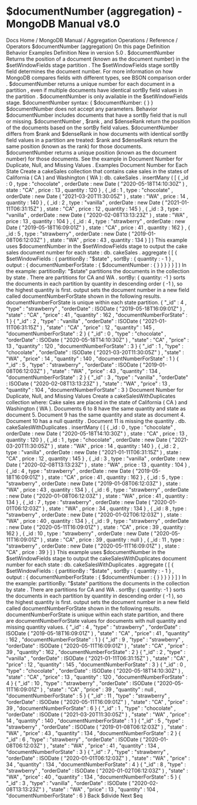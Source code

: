 # $documentNumber (aggregation) - MongoDB Manual v8.0


Docs Home / MongoDB Manual / Aggregation Operations / Reference / Operators $documentNumber (aggregation) On this page Definition Behavior Examples Definition New in version 5.0 . $documentNumber Returns the position of a document (known as the document number) in the $setWindowFields stage partition . The $setWindowFields stage sortBy field determines the document number. For
more information on how MongoDB compares fields with different types,
see BSON comparison order . $documentNumber returns a unique number for each document in a partition , even if multiple
documents have identical sortBy field
values in the partition . $documentNumber is only available in the $setWindowFields stage. $documentNumber syntax: { $documentNumber: { } } $documentNumber does not accept any parameters. Behavior $documentNumber includes documents that have a sortBy field that is null or missing. $documentNumber , $rank , and $denseRank return
the position of the documents based on the sortBy field values. $documentNumber differs from $rank and $denseRank in how documents with identical sortBy field values in a partition are treated: $rank and $denseRank return the same position (known
as the rank) for those documents. $documentNumber returns a unique position (known as the
document number) for those documents. See the example in Document Number for Duplicate, Null, and Missing Values . Examples Document Number for Each State Create a cakeSales collection that contains cake sales in the states
of California ( CA ) and Washington ( WA ): db. cakeSales . insertMany ( [ { _id : 0 , type : "chocolate" , orderDate : new Date ( "2020-05-18T14:10:30Z" ) , state : "CA" , price : 13 , quantity : 120 } , { _id : 1 , type : "chocolate" , orderDate : new Date ( "2021-03-20T11:30:05Z" ) , state : "WA" , price : 14 , quantity : 140 } , { _id : 2 , type : "vanilla" , orderDate : new Date ( "2021-01-11T06:31:15Z" ) , state : "CA" , price : 12 , quantity : 145 } , { _id : 3 , type : "vanilla" , orderDate : new Date ( "2020-02-08T13:13:23Z" ) , state : "WA" , price : 13 , quantity : 104 } , { _id : 4 , type : "strawberry" , orderDate : new Date ( "2019-05-18T16:09:01Z" ) , state : "CA" , price : 41 , quantity : 162 } , { _id : 5 , type : "strawberry" , orderDate : new Date ( "2019-01-08T06:12:03Z" ) , state : "WA" , price : 43 , quantity : 134 } ] ) This example uses $documentNumber in the $setWindowFields stage to output the cake sales document
number for each state : db. cakeSales . aggregate ( [ { $setWindowFields : { partitionBy : "$state" , sortBy : { quantity : - 1 } , output : { documentNumberForState : { $documentNumber : { } } } } } ] ) In the example: partitionBy: "$state" partitions the documents in the collection by state . There are partitions for CA and WA . sortBy: { quantity: -1 } sorts the documents in each partition by quantity in descending order ( -1 ), so the highest quantity is first. output sets the document number in a new field called documentNumberForState shown in the following results. documentNumberForState is unique within each state partition. { "_id" : 4 , "type" : "strawberry" , "orderDate" : ISODate ( "2019-05-18T16:09:01Z" ) , "state" : "CA" , "price" : 41 , "quantity" : 162 , "documentNumberForState" : 1 } { "_id" : 2 , "type" : "vanilla" , "orderDate" : ISODate ( "2021-01-11T06:31:15Z" ) , "state" : "CA" , "price" : 12 , "quantity" : 145 , "documentNumberForState" : 2 } { "_id" : 0 , "type" : "chocolate" , "orderDate" : ISODate ( "2020-05-18T14:10:30Z" ) , "state" : "CA" , "price" : 13 , "quantity" : 120 , "documentNumberForState" : 3 } { "_id" : 1 , "type" : "chocolate" , "orderDate" : ISODate ( "2021-03-20T11:30:05Z" ) , "state" : "WA" , "price" : 14 , "quantity" : 140 , "documentNumberForState" : 1 } { "_id" : 5 , "type" : "strawberry" , "orderDate" : ISODate ( "2019-01-08T06:12:03Z" ) , "state" : "WA" , "price" : 43 , "quantity" : 134 , "documentNumberForState" : 2 } { "_id" : 3 , "type" : "vanilla" , "orderDate" : ISODate ( "2020-02-08T13:13:23Z" ) , "state" : "WA" , "price" : 13 , "quantity" : 104 , "documentNumberForState" : 3 } Document Number for Duplicate, Null, and Missing Values Create a cakeSalesWithDuplicates collection where: Cake sales are placed in the state of California ( CA ) and
Washington ( WA ). Documents 6 to 8 have the same quantity and state as document
5. Document 9 has the same quantity and state as document 4. Document 10 has a null quantity . Document 11 is missing the quantity . db. cakeSalesWithDuplicates . insertMany ( [ { _id : 0 , type : "chocolate" , orderDate : new Date ( "2020-05-18T14:10:30Z" ) , state : "CA" , price : 13 , quantity : 120 } , { _id : 1 , type : "chocolate" , orderDate : new Date ( "2021-03-20T11:30:05Z" ) , state : "WA" , price : 14 , quantity : 140 } , { _id : 2 , type : "vanilla" , orderDate : new Date ( "2021-01-11T06:31:15Z" ) , state : "CA" , price : 12 , quantity : 145 } , { _id : 3 , type : "vanilla" , orderDate : new Date ( "2020-02-08T13:13:23Z" ) , state : "WA" , price : 13 , quantity : 104 } , { _id : 4 , type : "strawberry" , orderDate : new Date ( "2019-05-18T16:09:01Z" ) , state : "CA" , price : 41 , quantity : 162 } , { _id : 5 , type : "strawberry" , orderDate : new Date ( "2019-01-08T06:12:03Z" ) , state : "WA" , price : 43 , quantity : 134 } , { _id : 6 , type : "strawberry" , orderDate : new Date ( "2020-01-08T06:12:03Z" ) , state : "WA" , price : 41 , quantity : 134 } , { _id : 7 , type : "strawberry" , orderDate : new Date ( "2020-01-01T06:12:03Z" ) , state : "WA" , price : 34 , quantity : 134 } , { _id : 8 , type : "strawberry" , orderDate : new Date ( "2020-01-02T06:12:03Z" ) , state : "WA" , price : 40 , quantity : 134 } , { _id : 9 , type : "strawberry" , orderDate : new Date ( "2020-05-11T16:09:01Z" ) , state : "CA" , price : 39 , quantity : 162 } , { _id : 10 , type : "strawberry" , orderDate : new Date ( "2020-05-11T16:09:01Z" ) , state : "CA" , price : 39 , quantity : null } , { _id : 11 , type : "strawberry" , orderDate : new Date ( "2020-05-11T16:09:01Z" ) , state : "CA" , price : 39 } ] ) This example uses $documentNumber in the $setWindowFields stage to output the cakeSalesWithDuplicates document number for each state : db. cakeSalesWithDuplicates . aggregate ( [ { $setWindowFields : { partitionBy : "$state" , sortBy : { quantity : - 1 } , output : { documentNumberForState : { $documentNumber : { } } } } } ] ) In the example: partitionBy: "$state" partitions the documents in the collection by state . There are partitions for CA and WA . sortBy: { quantity: -1 } sorts the documents in each partition by quantity in descending order ( -1 ), so the highest quantity is first. output sets the document number in a new field called documentNumberForState shown in the following results. documentNumberForState is unique within each state partition,
and there are documentNumberForState values for documents with null quantity and missing quantity values. { "_id" : 4 , "type" : "strawberry" , "orderDate" : ISODate ( "2019-05-18T16:09:01Z" ) , "state" : "CA" , "price" : 41 , "quantity" : 162 , "documentNumberForState" : 1 } { "_id" : 9 , "type" : "strawberry" , "orderDate" : ISODate ( "2020-05-11T16:09:01Z" ) , "state" : "CA" , "price" : 39 , "quantity" : 162 , "documentNumberForState" : 2 } { "_id" : 2 , "type" : "vanilla" , "orderDate" : ISODate ( "2021-01-11T06:31:15Z" ) , "state" : "CA" , "price" : 12 , "quantity" : 145 , "documentNumberForState" : 3 } { "_id" : 0 , "type" : "chocolate" , "orderDate" : ISODate ( "2020-05-18T14:10:30Z" ) , "state" : "CA" , "price" : 13 , "quantity" : 120 , "documentNumberForState" : 4 } { "_id" : 10 , "type" : "strawberry" , "orderDate" : ISODate ( "2020-05-11T16:09:01Z" ) , "state" : "CA" , "price" : 39 , "quantity" : null , "documentNumberForState" : 5 } { "_id" : 11 , "type" : "strawberry" , "orderDate" : ISODate ( "2020-05-11T16:09:01Z" ) , "state" : "CA" , "price" : 39 , "documentNumberForState" : 6 } { "_id" : 1 , "type" : "chocolate" , "orderDate" : ISODate ( "2021-03-20T11:30:05Z" ) , "state" : "WA" , "price" : 14 , "quantity" : 140 , "documentNumberForState" : 1 } { "_id" : 5 , "type" : "strawberry" , "orderDate" : ISODate ( "2019-01-08T06:12:03Z" ) , "state" : "WA" , "price" : 43 , "quantity" : 134 , "documentNumberForState" : 2 } { "_id" : 6 , "type" : "strawberry" , "orderDate" : ISODate ( "2020-01-08T06:12:03Z" ) , "state" : "WA" , "price" : 41 , "quantity" : 134 , "documentNumberForState" : 3 } { "_id" : 7 , "type" : "strawberry" , "orderDate" : ISODate ( "2020-01-01T06:12:03Z" ) , "state" : "WA" , "price" : 34 , "quantity" : 134 , "documentNumberForState" : 4 } { "_id" : 8 , "type" : "strawberry" , "orderDate" : ISODate ( "2020-01-02T06:12:03Z" ) , "state" : "WA" , "price" : 40 , "quantity" : 134 , "documentNumberForState" : 5 } { "_id" : 3 , "type" : "vanilla" , "orderDate" : ISODate ( "2020-02-08T13:13:23Z" ) , "state" : "WA" , "price" : 13 , "quantity" : 104 , "documentNumberForState" : 6 } Back $divide Next $eq

